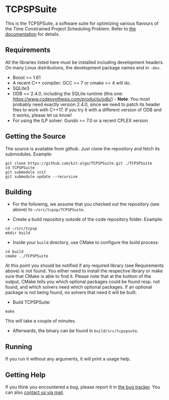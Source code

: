 TCPSPSuite
==========

This is the TCPSPSuite, a software suite for optimizing various flavours of the Time Constrained Project Scheduling Problem. Refer to [the documentation](TODO) for details.

Requirements
------------

All the libraries listed here must be installed including development headers. On many Linux distributions, the development package names end in `-dev`.

* Boost >= 1.61
* A recent C++ compiler: GCC >= 7 or cmake >= 4 will do.
* SQLite3
* ODB == 2.4.0, including the SQLite runtime (this one: https://www.codesynthesis.com/products/odb/) - **Note**: You most probably need exactly version 2.4.0, since we need to patch its header files to work with C++17. If you try it with a different version of ODB and it works, please let us know!
* For using the ILP solver: Gurobi >= 7.0 or a recent CPLEX version

Getting the Source
------------------

The source is available from github. Just clone the repository and
fetch its submodules. Example:

```
git clone https://github.com/kit-algo/TCPSPSuite.git ./TCPSPSuite
cd TCPSPSuite
git submodule init
git submodule update --recursive
```

Building
--------

- For the following, we assume that you checked out the repository (see above) to `~/src/tcpsp/TCPSPSuite`.


- Create a build repository outside of the code repository folder. Example:
```
cd ~/src/tcpsp
mkdir build
```
- Inside your `build` directory, use CMake to configure the build process:
```
cd build
cmake ../TCPSPSuite
```
At this point you should be notified if any required library (see Requirements above) is not found. You either need to install the respective library or make sure that CMake is able to find it. Please note that at the bottom of the output, CMake tells you which optional packages could be found resp. not found, and which solvers need which optional packages. If an optional package is not being found, no solvers that need it will be built.

- Build TCPSPSuite:
```
make
```
This will take a couple of minutes.

- Afterwards, the binary can be found in `build/src/tcpspsute`.

Running
-------

If you run it without any arguments, it will print a usage help.

Getting Help
------------

If you think you encountered a bug, please report it in [the bug tracker](https://github.com/kit-algo/TCPSPSuite/issues). You can also [contact us via mail](mailto:lukas.barth@kit.edu).
